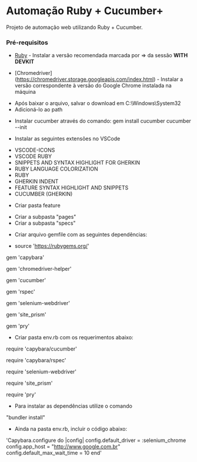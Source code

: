 # Automação Ruby + Cucumber+

Projeto de automação web utilizando Ruby + Cucumber.

### Pré-requisitos

* [Ruby](https://rubyinstaller.org/downloads/) - Instalar a versão recomendada marcada por => da sessão <b>WITH DEVKIT</b>

* [Chromedriver] (https://chromedriver.storage.googleapis.com/index.html) - Instalar a versão correspondente à versão do Google Chrome instalada na máquina
- Após baixar o arquivo, salvar o download em C:\Windows\System32
- Adicioná-lo ao path

* Instalar cucumber através do comando:
 gem install cucumber
 cucumber --init

* Instalar as seguintes extensões no VSCode
 - VSCODE-ICONS
 - VSCODE RUBY
 - SNIPPETS AND SYNTAX HIGHLIGHT FOR GHERKIN
 - RUBY LANGUAGE COLORIZATION
 - RUBY
 - GHERKIN INDENT
 - FEATURE SYNTAX HIGHLIGHT AND SNIPPETS
 - CUCUMBER (GHERKIN)

* Criar pasta feature
 - Criar a subpasta "pages"
 - Criar a subpasta "specs"


* Criar arquivo gemfile com as seguintes dependências:

- source 'https://rubygems.org/'

gem 'capybara'

gem 'chromedriver-helper'

gem 'cucumber'

gem 'rspec'

gem 'selenium-webdriver'

gem 'site_prism'

gem 'pry'

* Criar pasta env.rb com os requerimentos abaixo:


require 'capybara/cucumber'

require 'capybara/rspec'

require 'selenium-webdriver'

require 'site_prism'

require 'pry'


- Para instalar as dependências utilize o comando

"bundler install"


* Ainda na pasta env.rb, incluir o código abaixo:


'Capybara.configure do |config|
    config.default_driver = :selenium_chrome
    config.app_host = "http://www.google.com.br"
    config.default_max_wait_time = 10
end'









